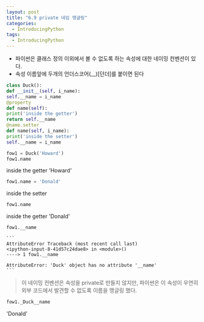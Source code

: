 ```yaml
---
layout: post
title: "6.9 private 네임 맹글링"
categories:
  - IntroducingPython
tags:
  - IntroducingPython
---
```


* 파이썬은 클래스 정의 이외에서 볼 수 없도록 하는 속성에 대한 네이밍 컨벤션이 있다.
* 속성 이름앞에 두개의 언더스코어(__)[던더]를 붙이면 된다
```python
class Duck():
def __init__(self, i_name):
self.__name = i_name
@property
def name(self):
print('inside the getter')
return self.__name
@name.setter
def name(self, i_name):
print('inside the setter')
self.__name = i_name
```
```python
fow1 = Duck('Howard')
fow1.name
```
inside the getter
'Howard'
```python
fow1.name = 'Donald'
```
inside the setter
```python
fow1.name
```
inside the getter
'Donald'
```python
fow1.__name
```

    ```
    AttributeError Traceback (most recent call last)
    <ipython-input-8-41d57c24dae8> in <module>()
    ----> 1 fow1.__name

    AttributeError: 'Duck' object has no attribute '__name'
    ```

> 이 네이밍 컨벤션은 속성을 private로 만들지 않지만, 파이썬은 이 속성이 우연히 외부 코드에서 발견할 수 없도록 이름을 맹글링 했다.
```python
fow1._Duck__name
```
'Donald'
